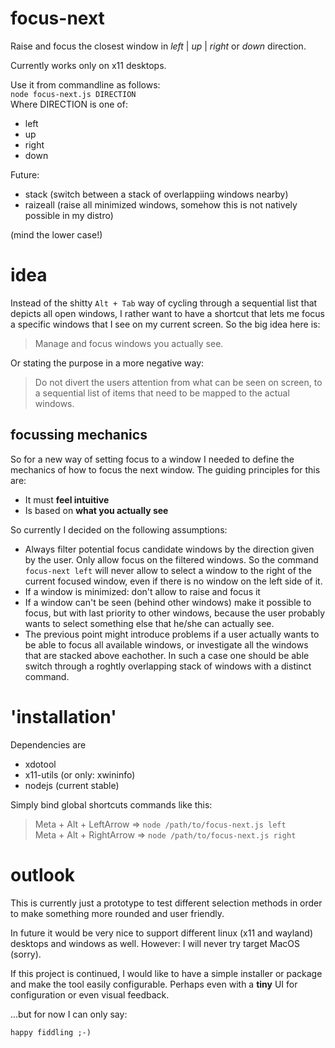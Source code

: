 # focus-next
Raise and focus the closest window in *left* | *up* | *right* or *down* direction.

Currently works only on x11 desktops.

Use it from commandline as follows:  
`node focus-next.js DIRECTION`  
Where DIRECTION is one of:
* left
* up
* right
* down

Future:  
* stack (switch between a stack of overlappiing windows nearby)
* raizeall (raise all minimized windows, somehow this is not natively possible in my distro)

(mind the lower case!)

# idea
Instead of the shitty `Alt + Tab` way of cycling through a sequential list 
that depicts all open windows, I rather want to have a shortcut that 
lets me focus a
specific windows that I see on my current screen. So the big idea here is:  

> Manage and focus windows you actually see.  

Or stating the purpose in a more negative way:  

> Do not divert the users attention from what can be seen on 
> screen, to a sequential list of items that need to be
> mapped to the actual windows. 

## focussing mechanics
So for a new way of setting focus to a window I needed to define the mechanics of how to focus 
the next window. The guiding principles for this are: 
* It must **feel intuitive**
* Is based on **what you actually see**

So currently I decided on the following assumptions:
* Always filter potential focus candidate windows by the direction given by the user.
Only allow focus on the filtered windows. So the command `focus-next left` 
will never allow to select a window to the right of the current focused window, 
even if there is no window on the left side of it.
* If a window is minimized: don't allow to raise and focus it
* If a window can't be seen (behind other windows) make it possible to focus,
but with last priority to other windows, because the user probably wants to 
select something else that he/she can actually see.
* The previous point might introduce problems if a user actually wants to be
able to focus all available windows, or investigate all the windows that are stacked
above eachother. In such a case one should be able switch through a roghtly overlapping
stack of windows with a distinct command.


# 'installation'
Dependencies are
* xdotool
* x11-utils (or only: xwininfo)
* nodejs (current stable)

Simply bind global shortcuts commands like this:
> Meta + Alt + LeftArrow => `node /path/to/focus-next.js left`  
> Meta + Alt + RightArrow => `node /path/to/focus-next.js right`  


# outlook
This is currently just a prototype to test different selection methods
in order to make something more rounded and user friendly. 

In future it would be very nice to support different linux (x11 and wayland) 
desktops and windows as well. However: I will never try target MacOS (sorry).

If this project is continued, I would like to have a simple installer or
package and make the tool easily configurable. Perhaps even with a **tiny** UI 
for configuration or even visual feedback.

...but for now I can only say:
```
happy fiddling ;-)
```
